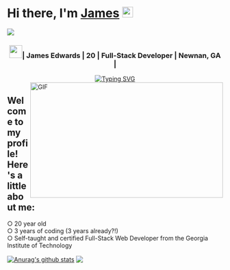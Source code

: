 <div >
   <h1>Hi there, I'm <a href="https://github.com/jimbolikesgithub">James</a> <img src="https://media.giphy.com/media/hvRJCLFzcasrR4ia7z/giphy.gif" width="25px"> </h1>
   <img src="https://pronoun.cyou/x/y?subject=He&object=Him&height=20"> 
</div>

<div align="center">
   <h3><img src="https://media.giphy.com/media/WUlplcMpOCEmTGBtBW/giphy.gif" width="30">| James Edwards | 20 | Full-Stack Developer | Newnan, GA |</h3>
</div>

<div align="center">
   <a href="https://git.io/typing-svg"><img src="https://readme-typing-svg.herokuapp.com?font=IBM+Plex+Mono&size=22&color=5A31DD&center=true&vCenter=true&width=440&height=45&lines=Full-Stack+Web+Developer;UX%2FUI+Freelancer;Front-End+Animation+Enthusiast;Snazzy+Website+Enjoyer" alt="Typing SVG" /></a>
</div>

<img align="right" height="270px" width="450px" alt="GIF" src="https://media.giphy.com/media/JCOY3YxLsEbmtaUkgZ/giphy.gif" />
<h2>Welcome to my profile! Here's a little about me:</h2> 
○ 20 year old </br>
○ 3 years of coding (3 years already?!) </br>
○ Self-taught and certified Full-Stack Web Developer from the Georgia Institute of Technology </br>

<a href="https://github.com/jimbolikesgithub/github-readme-stats"><img align="center" src="https://github-readme-stats.vercel.app/api?username=jimbolikesgithub&show_icons=true&include_all_commits=true&theme=buefy&hide_border=true" alt="Anurag's github stats" /></a> <a href="https://github.com/jimbolikesgithub/github-readme-stats"><img align="center" src="https://github-readme-stats.vercel.app/api/top-langs/?username=jimbolikesgithub&layout=compact&theme=buefy&hide_border=true" /></a>

